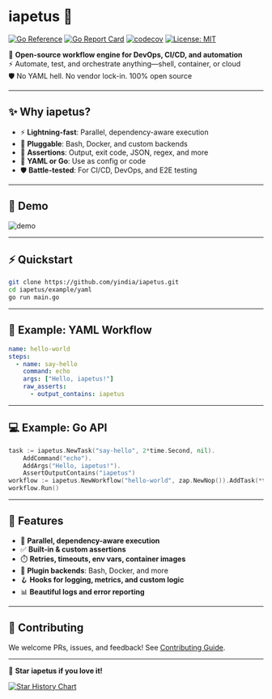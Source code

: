 # iapetus 🚀

[![Go Reference](https://pkg.go.dev/badge/github.com/yindia/iapetus.svg)](https://pkg.go.dev/github.com/yindia/iapetus)
[![Go Report Card](https://goreportcard.com/badge/github.com/yindia/iapetus)](https://goreportcard.com/report/github.com/yindia/iapetus)
[![codecov](https://codecov.io/gh/yindia/iapetus/graph/badge.svg?token=6S99FUSPOC)](https://codecov.io/gh/yindia/iapetus)
[![License: MIT](https://img.shields.io/badge/License-MIT-yellow.svg)](LICENSE)


🚀 **Open-source workflow engine for DevOps, CI/CD, and automation**  
⚡️ Automate, test, and orchestrate anything—shell, container, or cloud  
🛡️ No YAML hell. No vendor lock-in. 100% open source

---

## ✨ Why iapetus?

- ⚡️ **Lightning-fast**: Parallel, dependency-aware execution
- 🔌 **Pluggable**: Bash, Docker, and custom backends
- 🧪 **Assertions**: Output, exit code, JSON, regex, and more
- 📝 **YAML or Go**: Use as config or code
- 🛡️ **Battle-tested**: For CI/CD, DevOps, and E2E testing

---

## 🚀 Demo

![demo](https://github.com/user-attachments/assets/521ce88d-609d-44bb-a605-244eb80429f9)

---

## ⚡️ Quickstart

```sh
git clone https://github.com/yindia/iapetus.git
cd iapetus/example/yaml
go run main.go
```

---

## 📝 Example: YAML Workflow

```yaml
name: hello-world
steps:
  - name: say-hello
    command: echo
    args: ["Hello, iapetus!"]
    raw_asserts:
      - output_contains: iapetus
```

---

## 💻 Example: Go API

```go
task := iapetus.NewTask("say-hello", 2*time.Second, nil).
    AddCommand("echo").
    AddArgs("Hello, iapetus!").
    AssertOutputContains("iapetus")
workflow := iapetus.NewWorkflow("hello-world", zap.NewNop()).AddTask(*task)
workflow.Run()
```

---

## 🧩 Features

- 🔄 **Parallel, dependency-aware execution**
- ✅ **Built-in & custom assertions**
- ⏱️ **Retries, timeouts, env vars, container images**
- 🔌 **Plugin backends**: Bash, Docker, and more
- 🪝 **Hooks for logging, metrics, and custom logic**
- 📊 **Beautiful logs and error reporting**

---

## 🤝 Contributing

We welcome PRs, issues, and feedback! See [Contributing Guide](https://iapetus.readthedocs.io/en/latest/contributing.html).


---

🌟 **Star iapetus if you love it!**

[![Star History Chart](https://api.star-history.com/svg?repos=yindia/iapetus&type=Date)](https://www.star-history.com/#yindia/iapetus&Date)
